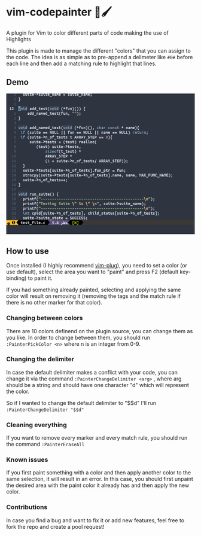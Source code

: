 # vim-codepainter 🎨🖌

A plugin for Vim to color different parts of code making the use of Highlights

This plugin is made to manage the different "colors" that you can assign to the code. The idea is as simple as to pre-append a delimeter like `#0#` before each line and then add a matching rule to highlight that lines.

## Demo

![](./vim-codepainter_demo.gif)

## How to use

Once installed (I highly recommend [vim-plug](https://github.com/junegunn/vim-plug)), you need to set a color (or use default), select the area you want to "paint" and press F2 (default key-binding) to paint it.

If you had something already painted, selecting and applying the same color will result on removing it (removing the tags and the match rule if there is no other marker for that color).

### Changing between colors

There are 10 colors definend on the plugin source, you can change them as you like. In order to change between them, you should run `:PainterPickColor <n>` where n is an integer from 0-9.

### Changing the delimiter

In case the default delimiter makes a conflict with your code, you can change it via the command `:PainterChangeDelimiter <arg>` , where arg should be a string and should have one character "d" which will represent the color.

So if I wanted to change the default delimiter to "\$\$d" I'll run `:PainterChangeDelimiter "$$d"`

### Cleaning everything

If you want to remove every marker and every match rule, you should run the command `:PainterEraseAll`

### Known issues

If you first paint something with a color and then apply another color to the same selection, it will result in an error. In this case, you should first unpaint the desired area with the paint color it already has and then apply the new color.

### Contributions

In case you find a bug and want to fix it or add new features, feel free to fork the repo and create a pool request!

